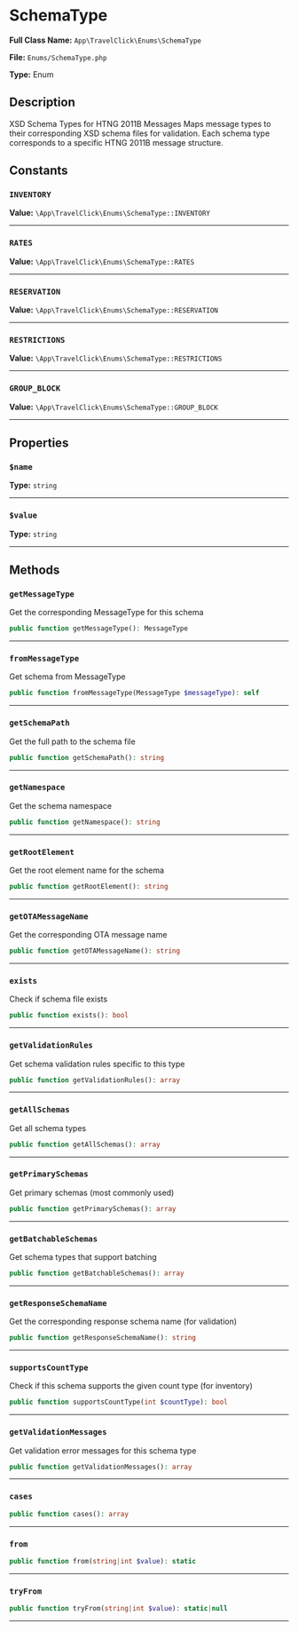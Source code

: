 # SchemaType

**Full Class Name:** `App\TravelClick\Enums\SchemaType`

**File:** `Enums/SchemaType.php`

**Type:** Enum

## Description

XSD Schema Types for HTNG 2011B Messages
Maps message types to their corresponding XSD schema files for validation.
Each schema type corresponds to a specific HTNG 2011B message structure.

## Constants

### `INVENTORY`

**Value:** `\App\TravelClick\Enums\SchemaType::INVENTORY`

---

### `RATES`

**Value:** `\App\TravelClick\Enums\SchemaType::RATES`

---

### `RESERVATION`

**Value:** `\App\TravelClick\Enums\SchemaType::RESERVATION`

---

### `RESTRICTIONS`

**Value:** `\App\TravelClick\Enums\SchemaType::RESTRICTIONS`

---

### `GROUP_BLOCK`

**Value:** `\App\TravelClick\Enums\SchemaType::GROUP_BLOCK`

---

## Properties

### `$name`

**Type:** `string`

---

### `$value`

**Type:** `string`

---

## Methods

### `getMessageType`

Get the corresponding MessageType for this schema

```php
public function getMessageType(): MessageType
```

---

### `fromMessageType`

Get schema from MessageType

```php
public function fromMessageType(MessageType $messageType): self
```

---

### `getSchemaPath`

Get the full path to the schema file

```php
public function getSchemaPath(): string
```

---

### `getNamespace`

Get the schema namespace

```php
public function getNamespace(): string
```

---

### `getRootElement`

Get the root element name for the schema

```php
public function getRootElement(): string
```

---

### `getOTAMessageName`

Get the corresponding OTA message name

```php
public function getOTAMessageName(): string
```

---

### `exists`

Check if schema file exists

```php
public function exists(): bool
```

---

### `getValidationRules`

Get schema validation rules specific to this type

```php
public function getValidationRules(): array
```

---

### `getAllSchemas`

Get all schema types

```php
public function getAllSchemas(): array
```

---

### `getPrimarySchemas`

Get primary schemas (most commonly used)

```php
public function getPrimarySchemas(): array
```

---

### `getBatchableSchemas`

Get schema types that support batching

```php
public function getBatchableSchemas(): array
```

---

### `getResponseSchemaName`

Get the corresponding response schema name (for validation)

```php
public function getResponseSchemaName(): string
```

---

### `supportsCountType`

Check if this schema supports the given count type (for inventory)

```php
public function supportsCountType(int $countType): bool
```

---

### `getValidationMessages`

Get validation error messages for this schema type

```php
public function getValidationMessages(): array
```

---

### `cases`

```php
public function cases(): array
```

---

### `from`

```php
public function from(string|int $value): static
```

---

### `tryFrom`

```php
public function tryFrom(string|int $value): static|null
```

---

